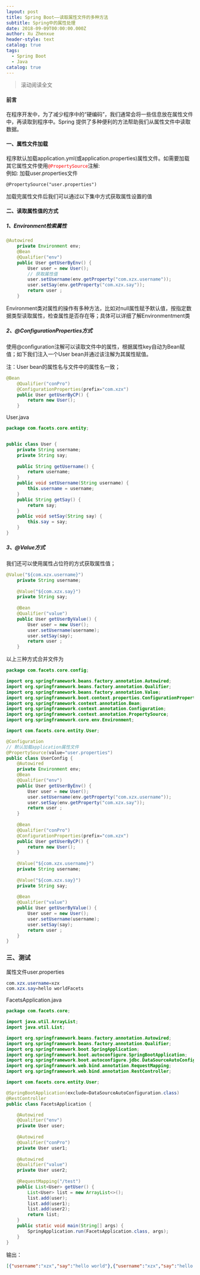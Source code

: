 ```yaml
---
layout: post
title: Spring Boot——读取属性文件的多种方法
subtitle: Spring中的属性处理
date: 2018-09-09T00:00:00.000Z
author: Xu Zhenxue
header-style: text
catalog: true
tags:
  - Spring Boot
  - Java
catalog: true
---
```

> 滚动阅读全文

#### 前言
在程序开发中，为了减少程序中的“硬编码”，我们通常会将一些信息放在属性文件中，再读取到程序中。Spring 提供了多种便利的方法帮助我们从属性文件中读取数据。

#### 一、属性文件加载
程序默认加载application.yml(或application.properties)属性文件。如需要加载其它属性文件使用<code style='color:red'>@PropertySource</code>注解:  
例如: 加载user.properties文件

```
@PropertySource("user.properties")
```
加载完属性文件后我们可以通过以下集中方式获取属性设置的值
#### 二、读取属性值的方式
##### 1、Environment检索属性

```java
@Autowired
	private Environment env;
	@Bean
	@Qualifier("env")
	public User getUserByEnv() {
		User user = new User();
		// 获取属性值
		user.setUsername(env.getProperty("com.xzx.username"));
		user.setSay(env.getProperty("com.xzx.say"));
		return user ;
	}
```
Environment类对属性的操作有多种方法，比如对null属性赋予默认值，按指定数据类型读取属性，检查属性是否存在等；具体可以详细了解Environmentment类

##### 2、@ConfigurationProperties方式
使用@configuration注解可以读取文件中的属性，根据属性key自动为Bean赋值；如下我们注入一个User bean并通过该注解为其属性赋值。

注：User bean的属性名与文件中的属性名一致；
```Java
@Bean
	@Qualifier("conPro")
	@ConfigurationProperties(prefix="com.xzx")
	public User getUserByCP() {
		return new User();
	}
```
User.java

```Java
package com.facets.core.entity;


public class User {
	private String username;
	private String say;
	
	public String getUsername() {
		return username;
	}
	public void setUsername(String username) {
		this.username = username;
	}
	public String getSay() {
		return say;
	}
	public void setSay(String say) {
		this.say = say;
	}
}

```

##### 3、@Value方式

我们还可以使用属性占位符的方式获取属性值；
```Java
@Value("${com.xzx.username}")
	private String username;
	
	@Value("${com.xzx.say}")
	private String say;
	
	@Bean
	@Qualifier("value")
	public User getUserByValue() {
		User user = new User();
		user.setUsername(username);
		user.setSay(say);
		return user ;
	}
```

以上三种方式合并文件为

```Java
package com.facets.core.config;

import org.springframework.beans.factory.annotation.Autowired;
import org.springframework.beans.factory.annotation.Qualifier;
import org.springframework.beans.factory.annotation.Value;
import org.springframework.boot.context.properties.ConfigurationProperties;
import org.springframework.context.annotation.Bean;
import org.springframework.context.annotation.Configuration;
import org.springframework.context.annotation.PropertySource;
import org.springframework.core.env.Environment;

import com.facets.core.entity.User;

@Configuration
// 默认加载application属性文件
@PropertySource(value="user.properties")
public class UserConfig {
	@Autowired
	private Environment env;
	@Bean
	@Qualifier("env")
	public User getUserByEnv() {
		User user = new User();
		user.setUsername(env.getProperty("com.xzx.username"));
		user.setSay(env.getProperty("com.xzx.say"));
		return user ;
	}
	
	@Bean
	@Qualifier("conPro")
	@ConfigurationProperties(prefix="com.xzx")
	public User getUserByCP() {
		return new User();
	}
	
	@Value("${com.xzx.username}")
	private String username;
	
	@Value("${com.xzx.say}")
	private String say;
	
	@Bean
	@Qualifier("value")
	public User getUserByValue() {
		User user = new User();
		user.setUsername(username);
		user.setSay(say);
		return user ;
	}
}

```


### 三、测试
属性文件user.properties

```Java
com.xzx.username=xzx
com.xzx.say=hello worldFacets
```



FacetsApplication.java
```Java
package com.facets.core;

import java.util.ArrayList;
import java.util.List;

import org.springframework.beans.factory.annotation.Autowired;
import org.springframework.beans.factory.annotation.Qualifier;
import org.springframework.boot.SpringApplication;
import org.springframework.boot.autoconfigure.SpringBootApplication;
import org.springframework.boot.autoconfigure.jdbc.DataSourceAutoConfiguration;
import org.springframework.web.bind.annotation.RequestMapping;
import org.springframework.web.bind.annotation.RestController;

import com.facets.core.entity.User;

@SpringBootApplication(exclude=DataSourceAutoConfiguration.class)
@RestController
public class FacetsApplication {

	@Autowired
	@Qualifier("env")
	private User user;
	
	@Autowired
	@Qualifier("conPro")
	private User user1;
	
	@Autowired
	@Qualifier("value")
	private User user2;
	
	@RequestMapping("/test")
	public List<User> getUser() {
		List<User> list = new ArrayList<>();
		list.add(user);
		list.add(user1);
		list.add(user2);
		return list;
	}
	public static void main(String[] args) {
		SpringApplication.run(FacetsApplication.class, args);
	}
}

```
输出：

```JSON
[{"username":"xzx","say":"hello world"},{"username":"xzx","say":"hello world"},{"username":"xzx","say":"hello world"}]
```
